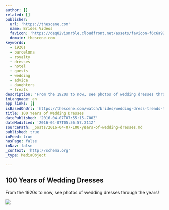 ```yaml
---
author: []
related: []
publisher:
  url: 'https://thescene.com'
  name: Brides Videos
  favicon: 'https://deq82vismrble.cloudfront.net/assets/favicon-f6c6a922966d708bfa04a288b33e24a1.png'
  domain: thescene.com
keywords:
  - 1920s
  - barcelona
  - royalty
  - dresses
  - hotel
  - guests
  - wedding
  - advice
  - daughters
  - treats
description: 'From the 1920s to now, see photos of wedding dresses through the years!'
inLanguage: en
app_links: []
isBasedOnUrl: 'https://thescene.com/watch/brides/wedding-dress-trends-through-the-years?source=player_scene_logo'
title: 100 Years of Wedding Dresses
datePublished: '2016-04-07T07:55:15.700Z'
dateModified: '2016-04-07T05:56:57.711Z'
sourcePath: _posts/2016-04-07-100-years-of-wedding-dresses.md
published: true
inFeed: true
hasPage: false
inNav: false
_context: 'http://schema.org'
_type: MediaObject

---
```

<article style=""><h1>100 Years of Wedding Dresses</h1><p>From the 1920s to now, see photos of wedding dresses through the years!</p><img src="https://dwgyu36up6iuz.cloudfront.net/heru80fdn/image/upload/c_fill,d_placeholder_thescene.jpg,fl_progressive,g_face,h_450,q_80,w_800/v1459462173/brides_wedding-dress-trends-through-the-years.jpg" /></article>